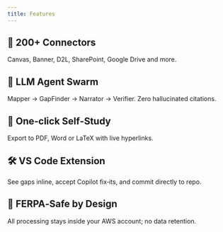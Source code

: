 ```yaml
---
title: Features
---
```


## 🔌 200+ Connectors  
Canvas, Banner, D2L, SharePoint, Google Drive and more.

## 🧠 LLM Agent Swarm  
Mapper → GapFinder → Narrator → Verifier. Zero hallucinated citations.

## 📄 One‑click Self‑Study  
Export to PDF, Word or LaTeX with live hyperlinks.

## 🛠️ VS Code Extension  
See gaps inline, accept Copilot fix‑its, and commit directly to repo.

## 🔐 FERPA‑Safe by Design  
All processing stays inside your AWS account; no data retention.
